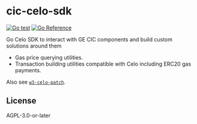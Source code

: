 # cic-celo-sdk
[![Go test](https://github.com/grassrootseconomics/cic-celo-sdk/actions/workflows/test.yaml/badge.svg)](https://github.com/grassrootseconomics/cic-celo-sdk/actions/workflows/test.yaml)
[![Go Reference](https://pkg.go.dev/badge/github.com/grassrootseconomics/cic-celo-sdk.svg)](https://pkg.go.dev/github.com/grassrootseconomics/cic-celo-sdk)


Go Celo SDK to interact with GE CIC components and build custom solutions around them

- Gas price querying utilities.
- Transaction building utilities compatible with Celo including ERC20 gas payments.

Also see [`w3-celo-patch`](https://github.com/grassrootseconomics/w3-celo-patch).

## License

AGPL-3.0-or-later